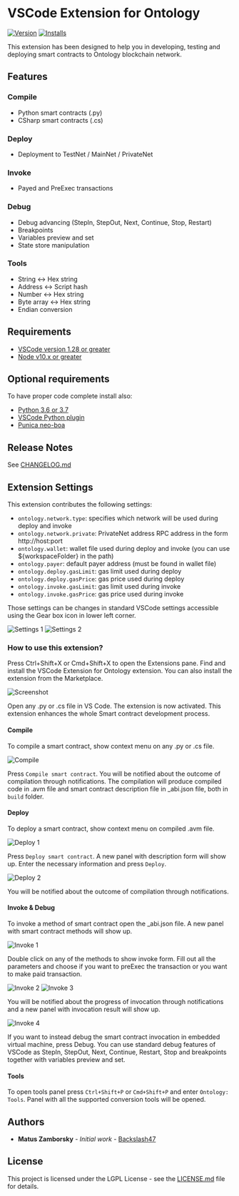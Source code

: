 # VSCode Extension for Ontology

[![Version](https://vsmarketplacebadge.apphb.com/version/zamborsky.vscode-ext-ontology.svg)](https://marketplace.visualstudio.com/items?itemName=zamborsky.vscode-ext-ontology) [![Installs](https://vsmarketplacebadge.apphb.com/installs/zamborsky.vscode-ext-ontology.svg)](zamborsky.vscode-ext-ontology)


This extension has been designed to help you in developing, testing and deploying smart contracts to Ontology blockchain network.

## Features

### Compile

- Python smart contracts (.py)
- CSharp smart contracts (.cs)

### Deploy

- Deployment to TestNet / MainNet / PrivateNet

### Invoke

- Payed and PreExec transactions

### Debug

- Debug advancing (StepIn, StepOut, Next, Continue, Stop, Restart)
- Breakpoints
- Variables preview and set
- State store manipulation

### Tools

- String &harr; Hex string
- Address &harr; Script hash
- Number &harr; Hex string
- Byte array &harr; Hex string
- Endian conversion

## Requirements
- [VSCode version 1.28 or greater](https://code.visualstudio.com)
- [Node v10.x or greater](https://nodejs.org/en/download/)

## Optional requirements
To have proper code complete install also:
- [Python 3.6 or 3.7](https://www.python.org/)
- [VSCode Python plugin](https://marketplace.visualstudio.com/items?itemName=ms-python.python)
- [Punica neo-boa](https://pypi.org/project/punica-neo-boa/)

## Release Notes

See [CHANGELOG.md](CHANGELOG.md)

## Extension Settings

This extension contributes the following settings:

- `ontology.network.type`: specifies which network will be used during deploy and invoke
- `ontology.network.private`: PrivateNet address RPC address in the form http://host:port
- `ontology.wallet`: wallet file used during deploy and invoke (you can use \${workspaceFolder} in the path)
- `ontology.payer`: default payer address (must be found in wallet file)
- `ontology.deploy.gasLimit`: gas limit used during deploy
- `ontology.deploy.gasPrice`: gas price used during deploy
- `ontology.invoke.gasLimit`: gas limit used during invoke
- `ontology.invoke.gasPrice`: gas price used during invoke

Those settings can be changes in standard VSCode settings accessible using the Gear box icon in lower left corner.

![Settings 1](img/settings1.png)
![Settings 2](img/settings2.png)

### How to use this extension?

Press Ctrl+Shift+X or Cmd+Shift+X to open the Extensions pane. Find and install the VSCode Extension for Ontology extension. 
You can also install the extension from the Marketplace. 

![Screenshot](img/screenshot.png)

Open any .py or .cs file in VS Code. The extension is now activated. This extension enhances the whole Smart contract development process.

#### Compile

To compile a smart contract, show context menu on any .py or .cs file.

![Compile](img/compile.png)

Press `Compile smart contract`. You will be notified about the outcome of compilation through notifications. The compilation will produce compiled code in .avm file and smart contract description file in \_abi.json file, both in `build` folder.

#### Deploy

To deploy a smart contract, show context menu on compiled .avm file.

![Deploy 1](img/deploy1.png)

Press `Deploy smart contract`. A new panel with description form will show up. Enter the necessary information and press `Deploy`.

![Deploy 2](img/deploy2.png)

You will be notified about the outcome of compilation through notifications.

#### Invoke & Debug

To invoke a method of smart contract open the \_abi.json file. A new panel with smart contract methods will show up.

![Invoke 1](img/invoke1.png)

Double click on any of the methods to show invoke form. Fill out all the parameters and choose if you want to preExec the transaction or you want to make paid transaction.

![Invoke 2](img/invoke2b.png)
![Invoke 3](img/invoke3b.png)

You will be notified about the progress of invocation through notifications and a new panel with invocation result will show up.

![Invoke 4](img/invoke4.png)

If you want to instead debug the smart contract invocation in embedded virtual machine, press Debug. You can use standard debug features of VSCode as StepIn, StepOut, Next, Continue, Restart, Stop and breakpoints together with variables preview and set.

#### Tools

To open tools panel press `Ctrl+Shift+P` or `Cmd+Shift+P` and enter `Ontology: Tools`. Panel with all the supported conversion tools will be opened.

## Authors

- **Matus Zamborsky** - _Initial work_ - [Backslash47](https://github.com/backslash47)

## License

This project is licensed under the LGPL License - see the [LICENSE.md](LICENSE.md) file for details.
